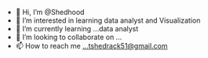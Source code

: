 - 👋 Hi, I’m @Shedhood
- 👀 I’m interested in learning data analyst and Visualization 
- 🌱 I’m currently learning ...data analyst 
- 💞️ I’m looking to collaborate on ...
- 📫 How to reach me ...tshedrack51@gmail.com 

<!---
Shedhood/Shedhood is a ✨ special ✨ repository because its `README.md` (this file) appears on your GitHub profile.
You can click the Preview link to take a look at your changes.
--->

